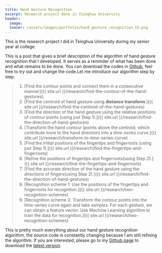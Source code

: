 ```yaml
---
title: Hand Gesture Recognition
excerpt: Research project done in Tsinghua University
header:
  image:
  teaser: /assets/images/portfolio/hand_gesture_recognition_th.png
---
```


This is the research project I did in Tsinghua University during my senior year at college.

This is a post that gives a brief description of the algorithm of hand gesture recognition that I developed. It serves as a reminder of what has been done and what remains to be done. You can download the codes in [Github](https://github.com/imkaywu/Gesture-Recognition-High-Low-Level-Features), feel free to try out and change the code.Let me introduce our algorithm step by step.

> 1. [Find the contour points and connect them in a consecutive manner]({{ site.url }}/research/find-the-contour-of-the-hand-gestures).
> 2. [Find the centroid of hand gesture using **distance transform**.]({{ site.url }}/research/find-the-centroid-of-the-hand-gestures)  
> 3. [Find the direction of the hand gesture using the relative positions of contour points (using just Step 1).]({{ site.url }}/research/find-the-direction-of-hand-gestures)  
> 4. [Transform the hand contour (points above the centroid, which contribute more to the hand direction) into a *time-series curve*.]({{ site.url }}/research/transform-to-time-series-curve)  
> 5. [Find the initial positions of the fingertips and fingerroots (using just Step 1).]({{ site.url }}/research/find-the-fingertips-and-fingerroots)  
> 6. [Refine the positions of fingertips and fingerroots(using Step 2).]({{ site.url }}/research/find-the-fingertips-and-fingerroots)  
> 7. [Find the accurate direction of the hand gesture using the directions of fingers(using Step 2).]({{ site.url }}/research/find-the-direction-of-hand-gestures)  
> 7. [Recognition scheme 1: Use the positions of the fingertips and fingerroots for recognition.]({{ site.url }}/research/two-recognition-schemes)  
> 8. [Recognition scheme 2: Transform the contour points into the time-series curve again and take samples. For each gesture, we can obtain a feature vector. Use Machine Learning algorithm to train the data for recognition.]({{ site.url }}/research/two-recognition-schemes)

This is pretty much everything about our hand gesture recognition algorithm, the source code is constantly changing because I am still refining the algorithm. If you are interested, please go to my [Github page](https://github.com/imkaywu/) to download the [latest version](https://github.com/imkaywu/Gesture-Recognition-High-Low-Level-Features).

